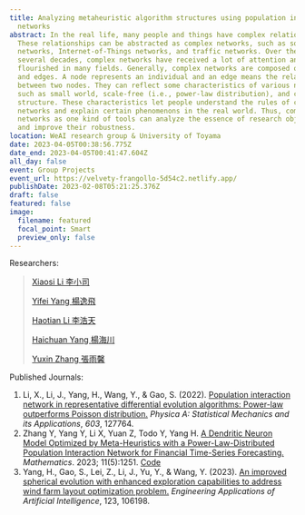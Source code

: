 ```yaml
---
title: Analyzing metaheuristic algorithm structures using population interaction
  networks
abstract: In the real life, many people and things have complex relationships.
  These relationships can be abstracted as complex networks, such as social
  networks, Internet-of-Things networks, and traffic networks. Over the past
  several decades, complex networks have received a lot of attention and
  flourished in many fields. Generally, complex networks are composed of nodes
  and edges. A node represents an individual and an edge means the relationship
  between two nodes. They can reflect some characteristics of various networks,
  such as small world, scale-free (i.e., power-law distribution), and community
  structure. These characteristics let people understand the rules of complex
  networks and explain certain phenomenons in the real world. Thus, complex
  networks as one kind of tools can analyze the essence of research objectives
  and improve their robustness.
location: WeAI research group & University of Toyama
date: 2023-04-05T00:38:56.775Z
date_end: 2023-04-05T00:41:47.604Z
all_day: false
event: Group Projects
event_url: https://velvety-frangollo-5d54c2.netlify.app/
publishDate: 2023-02-08T05:21:25.376Z
draft: false
featured: false
image:
  filename: featured
  focal_point: Smart
  preview_only: false
---
```

Researchers:

> [Xiaosi Li 李小司](https://velvety-frangollo-5d54c2.netlify.app/author/xiaosi-li-%E6%9D%8E%E5%B0%8F%E5%8F%B8/)
>
> [Yifei Yang 楊逸飛](https://velvety-frangollo-5d54c2.netlify.app/author/yifei-yang-%E6%A5%8A%E9%80%B8%E9%A3%9B/)
>
> [Haotian Li 李浩天](https://velvety-frangollo-5d54c2.netlify.app/author/haotian-li-%E6%9D%8E%E6%B5%A9%E5%A4%A9/)
>
> [Haichuan Yang 楊海川](https://velvety-frangollo-5d54c2.netlify.app/author/haichuan-yang-%E6%A5%8A%E6%B5%B7%E5%B7%9D/)
>
> [Yuxin Zhang 張雨馨](https://velvety-frangollo-5d54c2.netlify.app/author/yuxin-zhang-%E5%BC%B5%E9%9B%A8%E9%A6%A8/)

Published Journals:

1. Li, X., Li, J., Yang, H., Wang, Y., & Gao, S. (2022). [Population interaction network in representative differential evolution algorithms: Power-law outperforms Poisson distribution.](https://www.sciencedirect.com/science/article/pii/S0378437122005052) *Physica A: Statistical Mechanics and its Applications*, *603*, 127764.[](https://velvety-frangollo-5d54c2.netlify.app/author/xiaosi-li-%E6%9D%8E%E5%B0%8F%E5%8F%B8/)
2. Zhang Y, Yang Y, Li X, Yuan Z, Todo Y, Yang H. [A Dendritic Neuron Model Optimized by Meta-Heuristics with a Power-Law-Distributed Population Interaction Network for Financial Time-Series Forecasting.](https://www.mdpi.com/2227-7390/11/5/1251) *Mathematics*. 2023; 11(5):1251. [Code](https://github.com/Haichuan-Yang/Dendritic-neuron-model-for-financial-time-series-forecasting)
3. Yang, H., Gao, S., Lei, Z., Li, J., Yu, Y., & Wang, Y. (2023). [An improved spherical evolution with enhanced exploration capabilities to address wind farm layout optimization problem.](https://www.sciencedirect.com/science/article/pii/S0952197623003822) *Engineering Applications of Artificial Intelligence*, 123, 106198.
